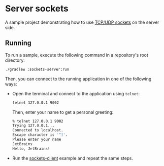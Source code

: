 # Server sockets

A sample project demonstrating how to use [TCP/UDP sockets](https://ktor.io/docs/servers-raw-sockets.html) on the server side.

## Running

To run a sample, execute the following command in a repository's root directory:
```bash
./gradlew :sockets-server:run
```
Then, you can connect to the running application in one of the following ways:
* Open the terminal and connect to the application using `telnet`:
   ```Bash
   telnet 127.0.0.1 9002
   ```
   Then, enter your name to get a personal greeting:
   ```Bash
   % telnet 127.0.0.1 9002
   Trying 127.0.0.1...
   Connected to localhost.
   Escape character is '^]'.
   Please enter your name
   JetBrains
   Hello, JetBrains!
   ```
* Run the [sockets-client](../sockets-client) example and repeat the same steps.
